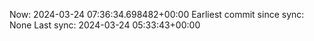 Now: 2024-03-24 07:36:34.698482+00:00 Earliest commit since sync: None Last sync: 2024-03-24 05:33:43+00:00
